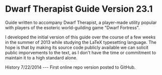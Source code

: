 Dwarf Therapist Guide Version 23.1
========

Guide written to accompany Dwarf Therapist, a player-made utility popular with players of the esoteric world-guilding game
"Dwarf Fortress".

I developed the initial version of this guide over the course of a few weeks in the summer of 2013 while studying the LaTeX
typesetting language. The hope is that by making its source code publicly available we can solicit public imporvements to
the text, as I don't have the time or commitment to maintain it to a high standard alone.

History
7/22/2014 --- First online repo version posted to GitHub.

